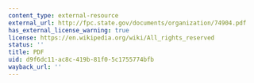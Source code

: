 ```yaml
---
content_type: external-resource
external_url: http://fpc.state.gov/documents/organization/74904.pdf
has_external_license_warning: true
license: https://en.wikipedia.org/wiki/All_rights_reserved
status: ''
title: PDF
uid: d9f6dc11-ac8c-419b-81f0-5c1755774bfb
wayback_url: ''
---
```

